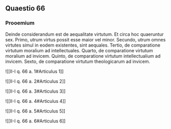## Quaestio 66

### Prooemium

Deinde considerandum est de aequalitate virtutum. Et circa hoc quaeruntur sex. Primo, utrum virtus possit esse maior vel minor. Secundo, utrum omnes virtutes simul in eodem existentes, sint aequales. Tertio, de comparatione virtutum moralium ad intellectuales. Quarto, de comparatione virtutum moralium ad invicem. Quinto, de comparatione virtutum intellectualium ad invicem. Sexto, de comparatione virtutum theologicarum ad invicem.

![[II-I q. 66 a. 1#Articulus 1]]

![[II-I q. 66 a. 2#Articulus 2]]

![[II-I q. 66 a. 3#Articulus 3]]

![[II-I q. 66 a. 4#Articulus 4]]

![[II-I q. 66 a. 5#Articulus 5]]

![[II-I q. 66 a. 6#Articulus 6]]

